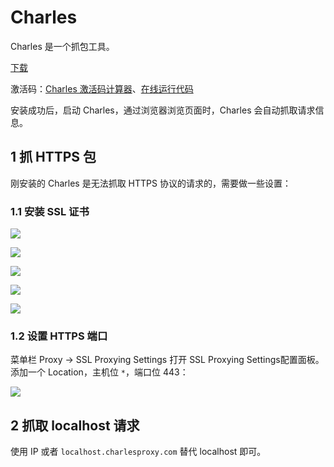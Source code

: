 # Charles

Charles 是一个抓包工具。

[下载](https://www.charlesproxy.com/latest-release/download.do)

激活码：[Charles 激活码计算器](https://www.zzzmode.com/mytools/charles/)、[在线运行代码](https://play.golang.org/p/Qtt2CmHbTzU)

安装成功后，启动 Charles，通过浏览器浏览页面时，Charles 会自动抓取请求信息。

## 1 抓 HTTPS 包

刚安装的 Charles 是无法抓取 HTTPS 协议的请求的，需要做一些设置：

### 1.1 安装 SSL 证书

![](https://image.newarea.site/2024-05-22-22-55-38.png)

![](https://image.newarea.site/2024-05-22-22-59-56.png)

![](https://image.newarea.site/2024-05-22-23-01-50.png)

![](https://image.newarea.site/2024-05-22-23-02-43.png)

![](https://image.newarea.site/2024-05-22-23-03-45.png)

### 1.2 设置 HTTPS 端口

菜单栏 Proxy -> SSL Proxying Settings 打开 SSL Proxying Settings配置面板。添加一个 Location，主机位 `*`，端口位 443：

![](https://image.newarea.site/2024-05-22-23-06-12.png)

## 2 抓取 localhost 请求

使用 IP 或者 `localhost.charlesproxy.com` 替代 localhost 即可。
